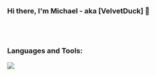 ### Hi there, I'm Michael - aka [VelvetDuck] 👋

<br />
<br />

### Languages and Tools:

<img src="https://img.shields.io/badge/JavaScript-323330?style=for-the-badge&logo=javascript&logoColor=F7DF1E" />


[website]: https://github.com/VelvetDuck
